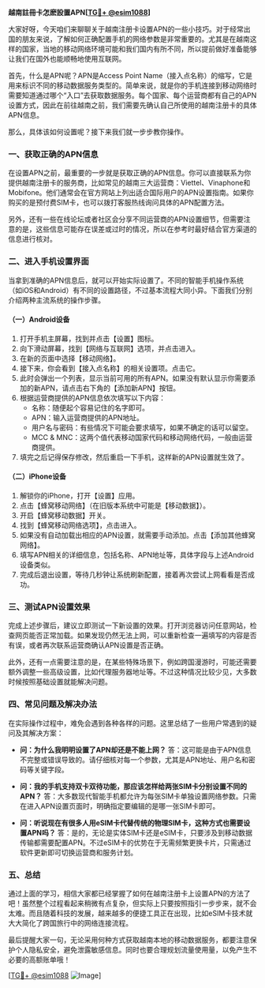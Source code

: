 **越南註冊卡怎麽設置APN[[TG💪+ @esim1088](https://t.me/s/esim1088)]**

大家好呀，今天咱们来聊聊关于越南注册卡设置APN的一些小技巧。对于经常出国的朋友来说，了解如何正确配置手机的网络参数是非常重要的。尤其是在越南这样的国家，当地的移动网络环境可能和我们国内有所不同，所以提前做好准备能够让我们在国外也能顺畅地使用互联网。

首先，什么是APN呢？APN是Access Point Name（接入点名称）的缩写，它是用来标识不同的移动数据服务类型的。简单来说，就是你的手机连接到移动网络时需要知道通过哪个“入口”去获取数据服务。每个国家、每个运营商都有自己的APN设置方式，因此在前往越南之前，我们需要先确认自己所使用的越南注册卡的具体APN信息。

那么，具体该如何设置呢？接下来我们就一步步教你操作。

### 一、获取正确的APN信息

在设置APN之前，最重要的一步就是获取正确的APN信息。你可以直接联系为你提供越南注册卡的服务商，比如常见的越南三大运营商：Viettel、Vinaphone和Mobifone。他们通常会在官方网站上列出适合国际用户的APN设置指南。如果你购买的是预付费SIM卡，也可以拨打客服热线询问具体的APN配置方法。

另外，还有一些在线论坛或者社区会分享不同运营商的APN设置细节，但需要注意的是，这些信息可能存在误差或过时的情况，所以在参考时最好结合官方渠道的信息进行核对。

### 二、进入手机设置界面

当拿到准确的APN信息后，就可以开始实际设置了。不同的智能手机操作系统（如iOS和Android）有不同的设置路径，不过基本流程大同小异。下面我们分别介绍两种主流系统的操作步骤。

#### （一）Android设备

1. 打开手机主屏幕，找到并点击【设置】图标。
2. 向下滑动屏幕，找到【网络与互联网】选项，并点击进入。
3. 在新的页面中选择【移动网络】。
4. 接下来，你会看到【接入点名称】的相关设置项。点击它。
5. 此时会弹出一个列表，显示当前可用的所有APN。如果没有默认显示你需要添加的新APN，请点击右下角的【添加新APN】按钮。
6. 根据运营商提供的APN信息依次填写以下内容：
   - 名称：随便起个容易记住的名字即可。
   - APN：输入运营商提供的APN地址。
   - 用户名与密码：有些情况下可能会要求填写，如果不确定的话可以留空。
   - MCC & MNC：这两个值代表移动国家代码和移动网络代码，一般由运营商提供。
7. 填完之后记得保存修改，然后重启一下手机，这样新的APN设置就生效了。

#### （二）iPhone设备

1. 解锁你的iPhone，打开【设置】应用。
2. 点击【蜂窝移动网络】（在旧版本系统中可能是【移动数据】）。
3. 开启【蜂窝移动数据】开关。
4. 找到【蜂窝移动网络选项】，点击进入。
5. 如果没有自动加载出相应的APN设置，就需要手动添加。点击【添加其他蜂窝网络】。
6. 填写APN相关的详细信息，包括名称、APN地址等，具体字段与上述Android设备类似。
7. 完成后退出设置，等待几秒钟让系统刷新配置，接着再次尝试上网看看是否成功。

### 三、测试APN设置效果

完成上述步骤后，建议立即测试一下新设置的效果。打开浏览器访问任意网站，检查网页能否正常加载。如果发现仍然无法上网，可以重新检查一遍填写的内容是否有误，或者再次联系运营商确认APN设置是否正确。

此外，还有一点需要注意的是，在某些特殊场景下，例如跨国漫游时，可能还需要额外调整一些高级设置，比如代理服务器地址等。不过这种情况比较少见，大多数时候按照基础设置就能解决问题。

### 四、常见问题及解决办法

在实际操作过程中，难免会遇到各种各样的问题。这里总结了一些用户常遇到的疑问及其解决方案：

- **问：为什么我明明设置了APN却还是不能上网？**
  答：这可能是由于APN信息不完整或错误导致的。请仔细核对每一个参数，尤其是APN地址、用户名和密码等关键字段。

- **问：我的手机支持双卡双待功能，那应该怎样给两张SIM卡分别设置不同的APN？**
  答：大多数现代智能手机都允许为每张SIM卡单独设置网络参数。只需在进入APN设置页面时，明确指定要编辑的是哪一张SIM卡即可。

- **问：听说现在有很多人用eSIM卡代替传统的物理SIM卡，这种方式也需要设置APN吗？**
  答：是的，无论是实体SIM卡还是eSIM卡，只要涉及到移动数据传输都需要配置APN。不过eSIM卡的优势在于无需频繁更换卡片，只需通过软件更新即可切换运营商和服务计划。

### 五、总结

通过上面的学习，相信大家都已经掌握了如何在越南注册卡上设置APN的方法了吧！虽然整个过程看起来稍微有点复杂，但实际上只要按照指引一步步来，就不会太难。而且随着科技的发展，越来越多的便捷工具正在出现，比如eSIM卡技术就大大简化了跨国旅行中的网络连接流程。

最后提醒大家一句，无论采用何种方式获取越南本地的移动数据服务，都要注意保护个人隐私安全，避免泄露敏感信息。同时也要合理规划流量使用量，以免产生不必要的高额账单哦！

[[TG💪+ @esim1088](https://t.me/s/esim1088) ![Image](https://i.postimg.cc/4NQfJmqS/Snipaste-2025-05-13-00-14-12.png)]